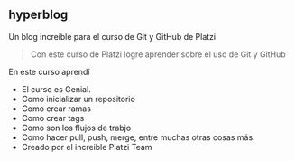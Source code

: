 ## hyperblog
Un blog increíble para el curso de Git y GitHub de Platzi
> Con este curso de Platzi logre aprender sobre el uso de Git y GitHub 

En este curso aprendí

* El curso es Genial.
* Como inicializar un repositorio 
* Como crear ramas
* Como crear tags
* Como son los flujos de trabjo 
* Como hacer pull, push, merge, entre muchas otras cosas más. 
* Creado por el increible Platzi Team
